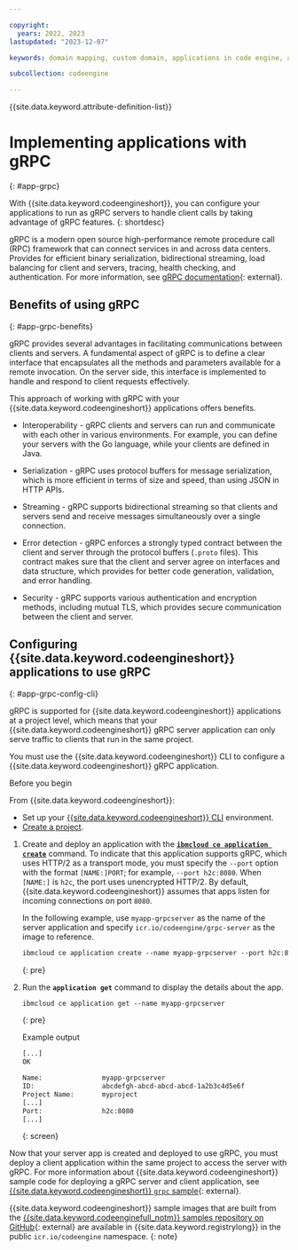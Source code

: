 ```yaml
---

copyright:
  years: 2022, 2023
lastupdated: "2023-12-07"

keywords: domain mapping, custom domain, applications in code engine, apps in code engine, http requests in code engine, deploy apps in code engine, app workloads in code engine, deploying workloads in code engine, application, domain mappings, custom domain mappings, CNAME, TLS, TLS secret, private key, certificate

subcollection: codeengine

---
```


{{site.data.keyword.attribute-definition-list}}

# Implementing applications with gRPC
{: #app-grpc}

With {{site.data.keyword.codeengineshort}}, you can configure your applications to run as gRPC servers to handle client calls by taking advantage of gRPC features. 
{: shortdesc}

gRPC is a modern open source high-performance remote procedure call (RPC) framework that can connect services in and across data centers. Provides for efficient binary serialization, bidirectional streaming, load balancing for client and servers, tracing, health checking, and authentication. For more information, see [gRPC documentation](https://grpc.io/docs/guides/index.html){: external}.

## Benefits of using gRPC
{: #app-grpc-benefits}

gRPC provides several advantages in facilitating communications between clients and servers. A fundamental aspect of gRPC is to define a clear interface that encapsulates all the methods and parameters available for a remote invocation. On the server side, this interface is implemented to handle and respond to client requests effectively.

This approach of working with gRPC with your {{site.data.keyword.codeengineshort}} applications offers benefits.

* Interoperability -  gRPC clients and servers can run and communicate with each other in various environments. For example, you can define your servers with the Go language, while your clients are defined in Java.

* Serialization -  gRPC uses protocol buffers for message serialization, which is more efficient in terms of size and speed, than using JSON in HTTP APIs.

* Streaming -  gRPC supports bidirectional streaming so that clients and servers send and receive messages simultaneously over a single connection.

* Error detection -  gRPC enforces a strongly typed contract between the client and server through the protocol buffers (``.proto`` files). This contract makes sure that the client and server agree on interfaces and data structure, which provides for better code generation, validation, and error handling.

* Security -  gRPC supports various authentication and encryption methods, including mutual TLS, which provides secure communication between the client and server.

 
## Configuring {{site.data.keyword.codeengineshort}} applications to use gRPC
{: #app-grpc-config-cli}

gRPC is supported for {{site.data.keyword.codeengineshort}} applications at a project level, which means that your {{site.data.keyword.codeengineshort}} gRPC server application can only serve traffic to clients that run in the same project.

You must use the {{site.data.keyword.codeengineshort}} CLI to configure a {{site.data.keyword.codeengineshort}} gRPC application.

Before you begin

From {{site.data.keyword.codeengineshort}}:
* Set up your [{{site.data.keyword.codeengineshort}} CLI](/docs/codeengine?topic=codeengine-install-cli) environment.
* [Create a project](/docs/codeengine?topic=codeengine-manage-project).

1. Create and deploy an application with the [**`ibmcloud ce application create`**](/docs/codeengine?topic=codeengine-cli#cli-application-create) command. To indicate that this application supports gRPC, which uses HTTP/2 as a transport mode, you must specify the `--port` option with the format `[NAME:]PORT`; for example, `--port h2c:8080`. When `[NAME:]` is `h2c`, the port uses unencrypted HTTP/2. By default, {{site.data.keyword.codeengineshort}} assumes that apps listen for incoming connections on port `8080`.

    In the following example, use `myapp-grpcserver` as the name of the server application and specify `icr.io/codeengine/grpc-server` as the image to reference. 

    ```txt
    ibmcloud ce application create --name myapp-grpcserver --port h2c:8080 --min-scale 1 --image icr.io/codeengine/grpc-server
    ```
    {: pre}


2. Run the **`application get`** command to display the details about the app. 

    ```txt
    ibmcloud ce application get --name myapp-grpcserver
    ```
    {: pre}

    Example output 

    ```txt
    [...]
    OK

    Name:               myapp-grpcserver
    ID:                 abcdefgh-abcd-abcd-abcd-1a2b3c4d5e6f
    Project Name:       myproject
    [...]
    Port:               h2c:8080
    [...]
    ```
    {: screen}

Now that your server app is created and deployed to use gRPC, you must deploy a client application within the same project to access the server with gRPC. For more information about {{site.data.keyword.codeengineshort}} sample code for deploying a gRPC server and client application, see [{{site.data.keyword.codeengineshort}} `grpc` sample](https://github.com/IBM/CodeEngine/tree/main/grpc){: external}. 


{{site.data.keyword.codeengineshort}} sample images that are built from the [{{site.data.keyword.codeenginefull_notm}} samples repository on GitHub](https://github.com/IBM/CodeEngine){: external} are available in {{site.data.keyword.registrylong}} in the public `icr.io/codeengine` namespace.
{: note}




